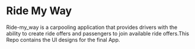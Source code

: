 # Ride My Way
Ride-my_way is a carpooling application that provides drivers with the ability to create ride offers and passengers to join available ride offers.This Repo contains the UI designs for the final App.

